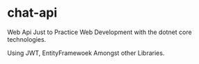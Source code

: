 # chat-api

Web Api Just to Practice Web Development with the dotnet core technologies.

Using JWT, EntityFramewoek Amongst other Libraries.